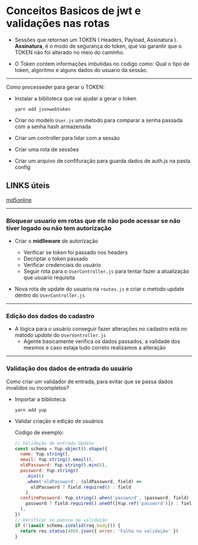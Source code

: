 # Conceitos Basicos de jwt e validações nas rotas
- Sessões que retornan um TOKEN ( Headers, Payload, Assinatura ). __Assinatura__, é o modo de segurança do token, que vai garantir que o TOKEN não foi alterado no meio do caminho.

- O Token contem informações imbutidas no codigo como: Qual o tipo de token, algoritmo e alguns dados do usuario da sessão.

---
Como processeder para gerar o TOKEN:

- Instalar a biblioteca que vai ajudar a gerar o token

  `yarn add jsonwebtoken`

- Criar no modelo `User.js` um metodo para comparar a senha passada com a senha hash armazenada

- Criar um controller para lidar com a sessão

- Criar uma rota de sessões

- Criar um arquivo de confifuração para guarda dados de auth.js na pasta config

## **LINKS úteis**
[md5online](https://www.md5online.org)

---

### Bloquear usuario em rotas que ele não pode acessar se não tiver logado ou não tem autorização
- Criar o __midlleware__ de autorização
  - Verificar se token foi passado nos headers
  - Decriptar o token passado
  - Verificar credenciais do usuário
  - Seguir rota para o `UserController.js` para tentar fazer a atualização que usuario requisita

- Nova rota de update do usuario na `routes.js` e criar o metodo update dentro do `UserController.js`

---

### Edição dos dados do cadastro
- A lógica para o usuário conseguir fazer alterações no cadastro está no mátodo _update_ do `UserVontroller.js`
  - Agente basicamente verifica os dados passados, a validade dos mesmos e caso estaja tudo correto realizamos a alteração

---

### Validação dos dados de entrada do usuário
Como criar um validador de entrada, para evitar que se passa dados invalidos ou incompletos?
  - Importar a biblioteca:

    `yarn add yup`

-  Validar criação e edição de usuários

   Codigo de exemplo:

    ```js
    // Validação de entrada Update
    const schema = Yup.object().shape({
      name: Yup.string(),
      email: Yup.string().email(),
      oldPassword: Yup.string().min(6),
      password: Yup.string()
        .min(6)
        .when('oldPassword', (oldPassword, field) =>
          oldPassword ? field.required() : field
        ),
      confirmPassword: Yup.string().when('password', (password, field) =>
        password ? field.required().oneOf([Yup.ref('password')]) : field
      ),
    })
    // Verificar se passou na validação
    if (!(await schema.isValid(req.body))) {
      return res.status(400).json({ error: 'Falha na validação' })
    }
    ```



